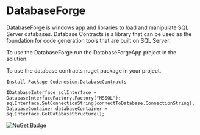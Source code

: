 # DatabaseForge

DatabaseForge is windows app and libraries to load and manipulate SQL Server databases. Database Contracts is a library that can be used as the foundation for code generation tools that are built on SQL Server.

To use the DatabaseForge run the DatabaseForgeApp project in the solution.

To use the database contracts nuget package in your project.
```
Install-Package Codenesium.DatabaseContracts

IDatabaseInterface sqlInterface = DatabaseInterfaceFactory.Factory("MSSQL");
sqlInterface.SetConnectionString(connectToDatabase.ConnectionString);
DatabaseContainer databaseContainer = sqlInterface.GetDatabaseStructure();
```

[![NuGet Badge](https://buildstats.info/nuget/Codenesium.DatabaseContracts)](https://www.nuget.org/packages/Codenesium.DatabaseContracts/)
